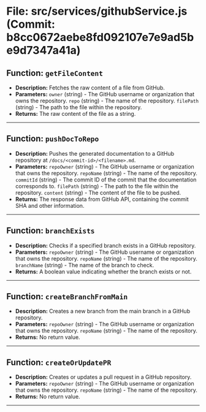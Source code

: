 # File: src/services/githubService.js (Commit: b8cc0672aebe8fd092107e7e9ad5be9d7347a41a)

## Function: `getFileContent`

- **Description:** Fetches the raw content of a file from GitHub.
- **Parameters:** `owner` (string) - The GitHub username or organization that owns the repository. `repo` (string) - The name of the repository. `filePath` (string) - The path to the file within the repository.
- **Returns:** The raw content of the file as a string.

---

## Function: `pushDocToRepo`

- **Description:** Pushes the generated documentation to a GitHub repository at `/docs/<commit-id>/<filename>.md`.
- **Parameters:** `repoOwner` (string) - The GitHub username or organization that owns the repository. `repoName` (string) - The name of the repository. `commitId` (string) - The commit ID of the commit that the documentation corresponds to. `filePath` (string) - The path to the file within the repository. `content` (string) - The content of the file to be pushed.
- **Returns:** The response data from GitHub API, containing the commit SHA and other information.

---

## Function: `branchExists`

- **Description:** Checks if a specified branch exists in a GitHub repository.
- **Parameters:** `repoOwner` (string) - The GitHub username or organization that owns the repository. `repoName` (string) - The name of the repository. `branchName` (string) - The name of the branch to check.
- **Returns:** A boolean value indicating whether the branch exists or not.

---

## Function: `createBranchFromMain`

- **Description:** Creates a new branch from the main branch in a GitHub repository.
- **Parameters:** `repoOwner` (string) - The GitHub username or organization that owns the repository. `repoName` (string) - The name of the repository.
- **Returns:** No return value.

---

## Function: `createOrUpdatePR`

- **Description:** Creates or updates a pull request in a GitHub repository.
- **Parameters:** `repoOwner` (string) - The GitHub username or organization that owns the repository. `repoName` (string) - The name of the repository.
- **Returns:** No return value.

---